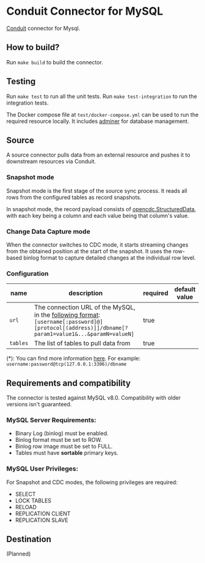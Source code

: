 # Conduit Connector for MySQL

[Conduit](https://conduit.io) connector for Mysql.

## How to build?

Run `make build` to build the connector.

## Testing

Run `make test` to run all the unit tests. Run `make test-integration` to run
the integration tests.

The Docker compose file at `test/docker-compose.yml` can be used to run the
required resource locally. It includes [adminer](https://www.adminer.org/) for
database management.

## Source

A source connector pulls data from an external resource and pushes it to
downstream resources via Conduit.

### Snapshot mode

Snapshot mode is the first stage of the source sync process. It reads all rows
from the configured tables as record snapshots.

In snapshot mode, the record payload consists of
[opencdc.StructuredData](https://pkg.go.dev/github.com/conduitio/conduit-connector-sdk@v0.9.1#StructuredData),
with each key being a column and each value being that column's value.

### Change Data Capture mode

When the connector switches to CDC mode, it starts streaming changes from the
obtained position at the start of the snapshot. It uses the row-based binlog format
to capture detailed changes at the individual row level.

### Configuration

| name     | description                                                                                                                                         | required | default value |
| -------- | --------------------------------------------------------------------------------------------------------------------------------------------------- | -------- | ------------- |
| `url`    | The connection URL of the MySQL, in the [following format](https://github.com/go-sql-driver/mysql?tab=readme-ov-file#dsn-data-source-name): `[username[:password]@][protocol[(address)]]/dbname[?param1=value1&...&paramN=valueN]`    | true     |               |
| `tables` | The list of tables to pull data from                                                                                                                | true     |               |

(\*): You can find more information
[here](https://github.com/go-sql-driver/mysql?tab=readme-ov-file#dsn-data-source-name).
For example: `username:password@tcp(127.0.0.1:3306)/dbname`

## Requirements and compatibility

The connector is tested against MySQL v8.0. Compatibility with older versions isn't guaranteed.

### MySQL Server Requirements:

- Binary Log (binlog) must be enabled.
- Binlog format must be set to ROW.
- Binlog row image must be set to FULL.
- Tables must have **sortable** primary keys.

### MySQL User Privileges:

For Snapshot and CDC modes, the following privileges are required:

- SELECT
- LOCK TABLES
- RELOAD
- REPLICATION CLIENT
- REPLICATION SLAVE

## Destination

(Planned)
